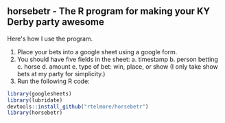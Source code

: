 ## horsebetr - The R program for making your KY Derby party awesome

Here's how I use the program.
1. Place your bets into a google sheet using a google form.
2. You should have five fields in the sheet:
  a. timestamp
  b. person betting
  c. horse
  d. amount
  e. type of bet: win, place, or show (I only take show bets at my party for
  simplicity.)
3. Run the following R code:

```r
library(googlesheets)
library(lubridate)
devtools::install_github("rtelmore/horsebetr")
library(horsebetr)
```
